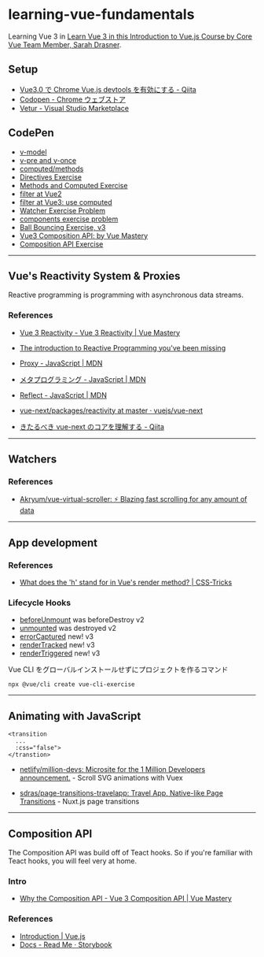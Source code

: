 # learning-vue-fundamentals

Learning Vue 3 in [Learn Vue 3 in this Introduction to Vue\.js Course by Core Vue Team Member, Sarah Drasner](https://frontendmasters.com/courses/vue-3/).

## Setup

- [Vue3\.0 で Chrome Vue\.js devtools を有効にする \- Qiita](https://qiita.com/yosaprog/items/b1305b3e607272e70958)
- [Codopen \- Chrome ウェブストア](https://chrome.google.com/webstore/detail/codopen/agnkphdgffianchpipdbkeaclfbobaak)
- [Vetur \- Visual Studio Marketplace](https://marketplace.visualstudio.com/items?itemName=octref.vetur)

## CodePen

- [v-model](https://codepen.io/kkata/pen/Exyrwry)
- [v-pre and v-once](https://codepen.io/kkata/pen/XWKOeeW)
- [computed/methods](https://codepen.io/kkata/pen/zYBePyp)
- [Directives Exercise](https://codepen.io/kkata/pen/zYBePYo)
- [Methods and Computed Exercise](https://codepen.io/kkata/pen/XWKOzOz)
- [filter at Vue2](https://codepen.io/kkata/pen/KKMJJGY)
- [filter at Vue3: use computed](https://codepen.io/kkata/pen/PozVVxe)
- [Watcher Exercise Problem](https://codepen.io/kkata/pen/qBNvRPP)
- [components exercise problem](https://codepen.io/kkata/pen/eYzXvPK)
- [Ball Bouncing Exercise, v3](https://codepen.io/kkata/pen/YzWgbzP)
- [Vue3 Composition API: by Vue Mastery](https://codepen.io/kkata/pen/mdEgLqY)
- [Composition API Exercise](https://codepen.io/kkata/pen/MWeRGdr)

---

## Vue's Reactivity System & Proxies

Reactive programming is programming with asynchronous data streams.

### References

- [Vue 3 Reactivity \- Vue 3 Reactivity \| Vue Mastery](https://www.vuemastery.com/courses/vue-3-reactivity/vue3-reactivity/)

- [The introduction to Reactive Programming you've been missing](https://gist.github.com/staltz/868e7e9bc2a7b8c1f754)
- [Proxy \- JavaScript \| MDN](https://developer.mozilla.org/ja/docs/Web/JavaScript/Reference/Global_Objects/Proxy)
- [メタプログラミング \- JavaScript \| MDN](https://developer.mozilla.org/ja/docs/Web/JavaScript/Guide/Meta_programming)
- [Reflect \- JavaScript \| MDN](https://developer.mozilla.org/ja/docs/Web/JavaScript/Reference/Global_Objects/Reflect)
- [vue\-next/packages/reactivity at master · vuejs/vue\-next](https://github.com/vuejs/vue-next/tree/master/packages/reactivity)
- [きたるべき vue\-next のコアを理解する \- Qiita](https://qiita.com/neutron63zf/items/506c7493a53cea44860e)

---

## Watchers

### References

- [Akryum/vue\-virtual\-scroller: ⚡️ Blazing fast scrolling for any amount of data](https://github.com/Akryum/vue-virtual-scroller)

---

## App development

### References

- [What does the 'h' stand for in Vue's render method? \| CSS\-Tricks](https://css-tricks.com/what-does-the-h-stand-for-in-vues-render-method/)

### Lifecycle Hooks

- [beforeUnmount](https://v3.vuejs.org/api/options-lifecycle-hooks.html#beforeunmount) was beforeDestroy v2
- [unmounted](https://v3.vuejs.org/api/options-lifecycle-hooks.html#unmounted) was destroyed v2
- [errorCaptured](https://v3.vuejs.org/api/options-lifecycle-hooks.html#errorcaptured) new! v3
- [renderTracked](https://v3.vuejs.org/api/options-lifecycle-hooks.html#rendertracked) new! v3
- [renderTriggered](https://v3.vuejs.org/api/options-lifecycle-hooks.html#rendertriggered) new! v3

Vue CLI をグローバルインストールせずにプロジェクトを作るコマンド

```
npx @vue/cli create vue-cli-exercise
```

---

## Animating with JavaScript

```
<transition
  ...
  :css="false">
</transtion>
```

- [netlify/million\-devs: Microsite for the 1 Million Developers announcement\.](https://github.com/netlify/million-devs) - Scroll SVG animations with Vuex

- [sdras/page\-transitions\-travelapp: Travel App, Native\-like Page Transitions](https://github.com/sdras/page-transitions-travelapp) - Nuxt.js page transitions

---

## Composition API

The Composition API was build off of Teact hooks. So if you're familiar with Teact hooks, you will feel very at home.

### Intro

- [Why the Composition API \- Vue 3 Composition API \| Vue Mastery](https://www.vuemastery.com/courses/vue-3-essentials/why-the-composition-api/)

### References

- [Introduction \| Vue\.js](https://v3.vuejs.org/guide/composition-api-introduction.html)
- [Docs \- Read Me ⋅ Storybook](https://vueuse.js.org/?path=/story/docs--read-me)
